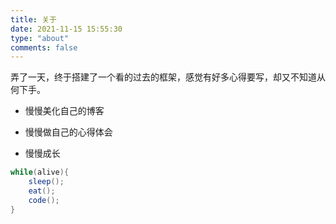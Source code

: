 ```yaml
---
title: 关于
date: 2021-11-15 15:55:30
type: "about"
comments: false
---
```


弄了一天，终于搭建了一个看的过去的框架，感觉有好多心得要写，却又不知道从何下手。

- 慢慢美化自己的博客

- 慢慢做自己的心得体会

- 慢慢成长

```java
while(alive){
    sleep();
    eat();
    code();
}
```
